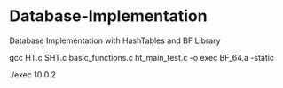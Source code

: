 # Database-Implementation
Database Implementation with HashTables and BF Library

gcc HT.c SHT.c basic_functions.c ht_main_test.c -o exec BF_64.a -static

./exec 10 0.2
